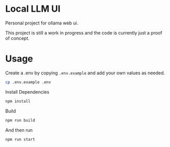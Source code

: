 # Local LLM UI

Personal project for ollama web ui.

This project is still a work in progress and the code is currently just a proof of concept.

# Usage

Create a .env by copying `.env.example` and add your own values as needed.
```sh
cp .env.example .env
```

Install Dependencies
```sh
npm install
```

Build
```sh
npm run build
```

And then run
```sh
npm run start
```